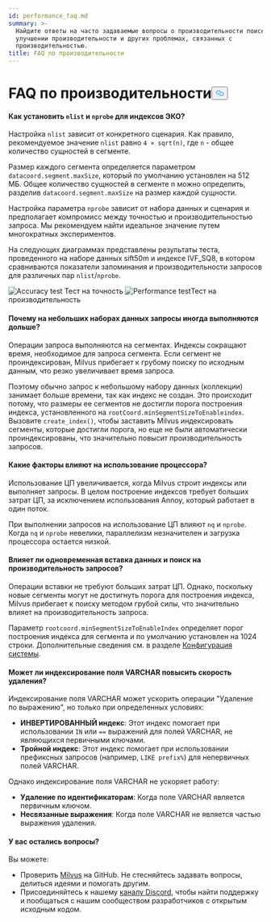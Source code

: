```yaml
---
id: performance_faq.md
summary: >-
  Найдите ответы на часто задаваемые вопросы о производительности поиска,
  улучшении производительности и других проблемах, связанных с
  производительностью.
title: FAQ по производительности
---
```

<h1 id="Performance-FAQ" class="common-anchor-header">FAQ по производительности<button data-href="#Performance-FAQ" class="anchor-icon" translate="no">
      <svg translate="no"
        aria-hidden="true"
        focusable="false"
        height="20"
        version="1.1"
        viewBox="0 0 16 16"
        width="16"
      >
        <path
          fill="#0092E4"
          fill-rule="evenodd"
          d="M4 9h1v1H4c-1.5 0-3-1.69-3-3.5S2.55 3 4 3h4c1.45 0 3 1.69 3 3.5 0 1.41-.91 2.72-2 3.25V8.59c.58-.45 1-1.27 1-2.09C10 5.22 8.98 4 8 4H4c-.98 0-2 1.22-2 2.5S3 9 4 9zm9-3h-1v1h1c1 0 2 1.22 2 2.5S13.98 12 13 12H9c-.98 0-2-1.22-2-2.5 0-.83.42-1.64 1-2.09V6.25c-1.09.53-2 1.84-2 3.25C6 11.31 7.55 13 9 13h4c1.45 0 3-1.69 3-3.5S14.5 6 13 6z"
        ></path>
      </svg>
    </button></h1><h4 id="How-to-set-nlist-and-nprobe-for-IVF-indexes" class="common-anchor-header">Как установить <code translate="no">nlist</code> и <code translate="no">nprobe</code> для индексов ЭКО?</h4><p>Настройка <code translate="no">nlist</code> зависит от конкретного сценария. Как правило, рекомендуемое значение <code translate="no">nlist</code> равно <code translate="no">4 × sqrt(n)</code>, где <code translate="no">n</code> - общее количество сущностей в сегменте.</p>
<p>Размер каждого сегмента определяется параметром <code translate="no">datacoord.segment.maxSize</code>, который по умолчанию установлен на 512 МБ. Общее количество сущностей в сегменте n можно определить, разделив <code translate="no">datacoord.segment.maxSize</code> на размер каждой сущности.</p>
<p>Настройка параметра <code translate="no">nprobe</code> зависит от набора данных и сценария и предполагает компромисс между точностью и производительностью запроса. Мы рекомендуем найти идеальное значение путем многократных экспериментов.</p>
<p>На следующих диаграммах представлены результаты теста, проведенного на наборе данных sift50m и индексе IVF_SQ8, в котором сравниваются показатели запоминания и производительности запросов для различных пар <code translate="no">nlist</code>/<code translate="no">nprobe</code>.</p>
<p>
  
   <span class="img-wrapper"> <img translate="no" src="/docs/v2.6.x/assets/accuracy_nlist_nprobe.png" alt="Accuracy test" class="doc-image" id="accuracy-test" />
   </span> <span class="img-wrapper"> <span>Тест на точность</span> </span> <span class="img-wrapper"> <img translate="no" src="/docs/v2.6.x/assets/performance_nlist_nprobe.png" alt="Performance test" class="doc-image" id="performance-test" /><span>Тест на производительность</span> </span></p>
<h4 id="Why-do-queries-sometimes-take-longer-on-smaller-datasets" class="common-anchor-header">Почему на небольших наборах данных запросы иногда выполняются дольше?</h4><p>Операции запроса выполняются на сегментах. Индексы сокращают время, необходимое для запроса сегмента. Если сегмент не проиндексирован, Milvus прибегает к грубому поиску по исходным данным, что резко увеличивает время запроса.</p>
<p>Поэтому обычно запрос к небольшому набору данных (коллекции) занимает больше времени, так как индекс не создан. Это происходит потому, что размеры ее сегментов не достигли порога построения индекса, установленного на <code translate="no">rootCoord.minSegmentSizeToEnableindex</code>. Вызовите <code translate="no">create_index()</code>, чтобы заставить Milvus индексировать сегменты, которые достигли порога, но еще не были автоматически проиндексированы, что значительно повысит производительность запросов.</p>
<h4 id="What-factors-impact-CPU-usage" class="common-anchor-header">Какие факторы влияют на использование процессора?</h4><p>Использование ЦП увеличивается, когда Milvus строит индексы или выполняет запросы. В целом построение индексов требует больших затрат ЦП, за исключением использования Annoy, который работает в один поток.</p>
<p>При выполнении запросов на использование ЦП влияют <code translate="no">nq</code> и <code translate="no">nprobe</code>. Когда <code translate="no">nq</code> и <code translate="no">nprobe</code> невелики, параллелизм незначителен и загрузка процессора остается низкой.</p>
<h4 id="Does-simultaneously-inserting-data-and-searching-impact-query-performance" class="common-anchor-header">Влияет ли одновременная вставка данных и поиск на производительность запросов?</h4><p>Операции вставки не требуют больших затрат ЦП. Однако, поскольку новые сегменты могут не достигнуть порога для построения индекса, Milvus прибегает к поиску методом грубой силы, что значительно влияет на производительность запроса.</p>
<p>Параметр <code translate="no">rootcoord.minSegmentSizeToEnableIndex</code> определяет порог построения индекса для сегмента и по умолчанию установлен на 1024 строки. Дополнительные сведения см. в разделе <a href="/docs/ru/system_configuration.md">Конфигурация системы</a>.</p>
<h4 id="Can-indexing-a-VARCHAR-field-improve-deletion-speed" class="common-anchor-header">Может ли индексирование поля VARCHAR повысить скорость удаления?</h4><p>Индексирование поля VARCHAR может ускорить операции "Удаление по выражению", но только при определенных условиях:</p>
<ul>
<li><strong>ИНВЕРТИРОВАННЫЙ индекс</strong>: Этот индекс помогает при использовании <code translate="no">IN</code> или <code translate="no">==</code> выражений для полей VARCHAR, не являющихся первичными ключами.</li>
<li><strong>Тройной индекс</strong>: Этот индекс помогает при использовании префиксных запросов (например, <code translate="no">LIKE prefix%</code>) для непервичных полей VARCHAR.</li>
</ul>
<p>Однако индексирование поля VARCHAR не ускоряет работу:</p>
<ul>
<li><strong>Удаление по идентификаторам</strong>: Когда поле VARCHAR является первичным ключом.</li>
<li><strong>Несвязанные выражения</strong>: Когда поле VARCHAR не является частью выражения удаления.</li>
</ul>
<h4 id="Still-have-questions" class="common-anchor-header">У вас остались вопросы?</h4><p>Вы можете:</p>
<ul>
<li>Проверить <a href="https://github.com/milvus-io/milvus/issues">Milvus</a> на GitHub. Не стесняйтесь задавать вопросы, делиться идеями и помогать другим.</li>
<li>Присоединяйтесь к нашему <a href="https://discord.com/invite/8uyFbECzPX">каналу Discord</a>, чтобы найти поддержку и пообщаться с нашим сообществом разработчиков с открытым исходным кодом.</li>
</ul>
